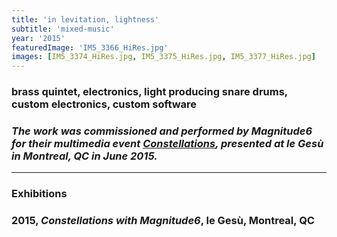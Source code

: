 ```yaml
---
title: 'in levitation, lightness'
subtitle: 'mixed-music'
year: '2015'
featuredImage: 'IM5_3366_HiRes.jpg'
images: [IM5_3374_HiRes.jpg, IM5_3375_HiRes.jpg, IM5_3377_HiRes.jpg]
---
```


### brass quintet, electronics, light producing snare drums, custom electronics, custom software

### _The work was commissioned and performed by Magnitude6 for their multimedia event [Constellations](http://magnitude6.ca/in-levitation-lightness/), presented at le Gesù in Montreal, QC in June 2015._

---

### **Exhibitions**

### 2015, _Constellations with Magnitude6_, le Gesù, Montreal, QC
